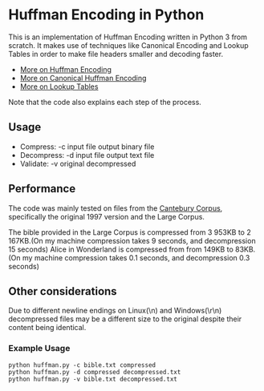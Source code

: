 # Huffman Encoding in Python
This is an implementation of Huffman Encoding written in Python 3 from scratch. It makes use of techniques like Canonical Encoding and Lookup Tables in order to make file headers smaller and decoding faster.

* [More on Huffman Encoding](https://en.wikipedia.org/wiki/Huffman_coding)
* [More on Canonical Huffman Encoding](https://en.wikipedia.org/wiki/Canonical_Huffman_code)
* [More on Lookup Tables](https://en.wikipedia.org/wiki/Lookup_table)

Note that the code also explains each step of the process.

## Usage
* Compress: -c input file output binary file
* Decompress: -d input file output text file
* Validate: -v original decompressed

## Performance
The code was mainly tested on files from the [Cantebury Corpus](https://corpus.canterbury.ac.nz/descriptions/), specifically the original 1997 version and the Large Corpus.

The bible provided in the Large Corpus is compressed from 3 953KB to 2 167KB.(On my machine compression takes 9 seconds, and decompression 15 seconds)
Alice in Wonderland is compressed from from 149KB to 83KB.(On my machine compression takes 0.1 seconds, and decompression 0.3 seconds)


## Other considerations
Due to different newline endings on Linux(\n) and Windows(\r\n) decompressed files may be a different size to the original despite their content being identical.


### Example Usage

```
python huffman.py -c bible.txt compressed
python huffman.py -d compressed decompressed.txt
python huffman.py -v bible.txt decompressed.txt
```




